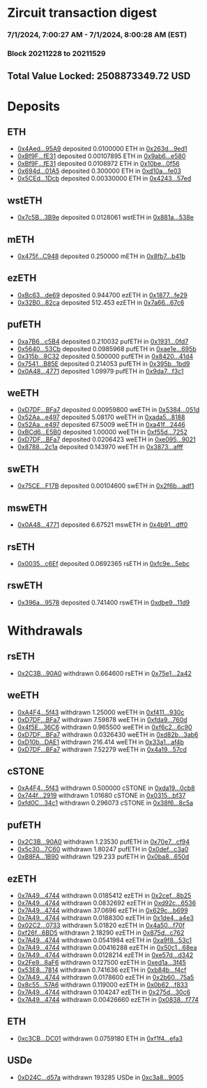 # Zircuit transaction digest
### 7/1/2024, 7:00:27 AM - 7/1/2024, 8:00:28 AM (EST)
### Block 20211228 to 20211529

## Total Value Locked: 2508873349.72 USD

# Deposits
## ETH
- [0x4Aed...95A9](https://etherscan.io/address/0x4Aed006C0235312A56dA3bCE1dab9Cae0F3f95A9) deposited 0.0100000 ETH in [0x263d...9ed1](https://etherscan.io/tx/0x4Aed006C0235312A56dA3bCE1dab9Cae0F3f95A9)
- [0xBf9F...fE31](https://etherscan.io/address/0xBf9F1b90066F43D59e4f4D061FC838E4fdDCfE31) deposited 0.00107895 ETH in [0x9ab6...e580](https://etherscan.io/tx/0xBf9F1b90066F43D59e4f4D061FC838E4fdDCfE31)
- [0xBf9F...fE31](https://etherscan.io/address/0xBf9F1b90066F43D59e4f4D061FC838E4fdDCfE31) deposited 0.0108972 ETH in [0x10be...0f56](https://etherscan.io/tx/0xBf9F1b90066F43D59e4f4D061FC838E4fdDCfE31)
- [0x694d...01A5](https://etherscan.io/address/0x694d5F91D1CEE66B1AaE04e5d53965e1257E01A5) deposited 0.300000 ETH in [0xd10a...fe03](https://etherscan.io/tx/0x694d5F91D1CEE66B1AaE04e5d53965e1257E01A5)
- [0x5CEd...1Dcb](https://etherscan.io/address/0x5CEd99A4Dc41CADc6ACecf514e80aF9146Bd1Dcb) deposited 0.00330000 ETH in [0x4243...57ed](https://etherscan.io/tx/0x5CEd99A4Dc41CADc6ACecf514e80aF9146Bd1Dcb)
## wstETH
- [0x7c5B...3B9e](https://etherscan.io/address/0x7c5B6BB638D40A7a31260bF5945405B03eB63B9e) deposited 0.0128061 wstETH in [0x881a...538e](https://etherscan.io/tx/0x7c5B6BB638D40A7a31260bF5945405B03eB63B9e)
## mETH
- [0x475f...C948](https://etherscan.io/address/0x475f65183956d3E7239c0cFd7B1A619b69c4C948) deposited 0.250000 mETH in [0x8fb7...b41b](https://etherscan.io/tx/0x475f65183956d3E7239c0cFd7B1A619b69c4C948)
## ezETH
- [0xBc63...de69](https://etherscan.io/address/0xBc639c6936d423000445D279782F71339cfcde69) deposited 0.944700 ezETH in [0x1877...fe29](https://etherscan.io/tx/0xBc639c6936d423000445D279782F71339cfcde69)
- [0x32B0...82ca](https://etherscan.io/address/0x32B0aCfBb18C270491CDD124EB104A8d25A182ca) deposited 512.453 ezETH in [0x7a66...67c6](https://etherscan.io/tx/0x32B0aCfBb18C270491CDD124EB104A8d25A182ca)
## pufETH
- [0xa7B6...c5B4](https://etherscan.io/address/0xa7B68c3C545E9C99a4C9e47e5485207Fe07dc5B4) deposited 0.210032 pufETH in [0x1931...0fd7](https://etherscan.io/tx/0xa7B68c3C545E9C99a4C9e47e5485207Fe07dc5B4)
- [0x5640...53Cb](https://etherscan.io/address/0x5640C9c90f3D68a0EADE2Eb7Db25A637128A53Cb) deposited 0.0985968 pufETH in [0xae1e...695b](https://etherscan.io/tx/0x5640C9c90f3D68a0EADE2Eb7Db25A637128A53Cb)
- [0x315b...8C32](https://etherscan.io/address/0x315b9aE158Aa8bD6960D2B2020bCA24A531D8C32) deposited 0.500000 pufETH in [0x8420...41d4](https://etherscan.io/tx/0x315b9aE158Aa8bD6960D2B2020bCA24A531D8C32)
- [0x7541...B85E](https://etherscan.io/address/0x7541c06eE94A0605876781ca7205d99c756dB85E) deposited 0.214053 pufETH in [0x395b...1bd9](https://etherscan.io/tx/0x7541c06eE94A0605876781ca7205d99c756dB85E)
- [0x0A48...4771](https://etherscan.io/address/0x0A4877f802C1069E72D6d2813BbA2E37088f4771) deposited 1.09979 pufETH in [0x9da7...f3c1](https://etherscan.io/tx/0x0A4877f802C1069E72D6d2813BbA2E37088f4771)
## weETH
- [0xD7DF...BFa7](https://etherscan.io/address/0xD7DF7E085214743530afF339aFC420c7c720BFa7) deposited 0.00959800 weETH in [0x5384...051d](https://etherscan.io/tx/0xD7DF7E085214743530afF339aFC420c7c720BFa7)
- [0x52Aa...e497](https://etherscan.io/address/0x52Aa899454998Be5b000Ad077a46Bbe360F4e497) deposited 5.08170 weETH in [0xada5...8188](https://etherscan.io/tx/0x52Aa899454998Be5b000Ad077a46Bbe360F4e497)
- [0x52Aa...e497](https://etherscan.io/address/0x52Aa899454998Be5b000Ad077a46Bbe360F4e497) deposited 67.5009 weETH in [0xa41f...2446](https://etherscan.io/tx/0x52Aa899454998Be5b000Ad077a46Bbe360F4e497)
- [0xBCd6...E5B0](https://etherscan.io/address/0xBCd6d81451C29E665feEC8a2028E40bd888cE5B0) deposited 1.00000 weETH in [0xf55d...7252](https://etherscan.io/tx/0xBCd6d81451C29E665feEC8a2028E40bd888cE5B0)
- [0xD7DF...BFa7](https://etherscan.io/address/0xD7DF7E085214743530afF339aFC420c7c720BFa7) deposited 0.0206423 weETH in [0xe095...9021](https://etherscan.io/tx/0xD7DF7E085214743530afF339aFC420c7c720BFa7)
- [0x8788...2c1a](https://etherscan.io/address/0x87881a955F0b1ff8A04392629b8B89820f962c1a) deposited 0.143970 weETH in [0x3873...afff](https://etherscan.io/tx/0x87881a955F0b1ff8A04392629b8B89820f962c1a)
## swETH
- [0x75CE...F17B](https://etherscan.io/address/0x75CEb0632d587c8246B4f34dE38B36853D55F17B) deposited 0.00104600 swETH in [0x2f6b...adf1](https://etherscan.io/tx/0x75CEb0632d587c8246B4f34dE38B36853D55F17B)
## mswETH
- [0x0A48...4771](https://etherscan.io/address/0x0A4877f802C1069E72D6d2813BbA2E37088f4771) deposited 6.67521 mswETH in [0x4b91...dff0](https://etherscan.io/tx/0x0A4877f802C1069E72D6d2813BbA2E37088f4771)
## rsETH
- [0x0035...c6Ef](https://etherscan.io/address/0x0035A64ec21f7499117870af2C6175314B46c6Ef) deposited 0.0692365 rsETH in [0xfc9e...5ebc](https://etherscan.io/tx/0x0035A64ec21f7499117870af2C6175314B46c6Ef)
## rswETH
- [0x396a...9578](https://etherscan.io/address/0x396a6D7a33655c45044143CB8A812227bf279578) deposited 0.741400 rswETH in [0xdbe9...11d9](https://etherscan.io/tx/0x396a6D7a33655c45044143CB8A812227bf279578)
# Withdrawals
## rsETH
- [0x2C3B...90A0](https://etherscan.io/address/0x2C3BcaFA31DDE5C1ADCFA8B358fDD75B996290A0) withdrawn 0.664600 rsETH in [0x75e1...2a42](https://etherscan.io/tx/0x2C3BcaFA31DDE5C1ADCFA8B358fDD75B996290A0)
## weETH
- [0xA4F4...5f43](https://etherscan.io/address/0xA4F4bbc5CC40ec4b82Cd75edD756a55d52e15f43) withdrawn 1.25000 weETH in [0xf411...930c](https://etherscan.io/tx/0xA4F4bbc5CC40ec4b82Cd75edD756a55d52e15f43)
- [0xD7DF...BFa7](https://etherscan.io/address/0xD7DF7E085214743530afF339aFC420c7c720BFa7) withdrawn 7.59878 weETH in [0xfda9...760d](https://etherscan.io/tx/0xD7DF7E085214743530afF339aFC420c7c720BFa7)
- [0x4f5E...36C6](https://etherscan.io/address/0x4f5Ebba67dCDfa8bFAEc752BDE6400C0147a36C6) withdrawn 0.965500 weETH in [0xf6c2...6c90](https://etherscan.io/tx/0x4f5Ebba67dCDfa8bFAEc752BDE6400C0147a36C6)
- [0xD7DF...BFa7](https://etherscan.io/address/0xD7DF7E085214743530afF339aFC420c7c720BFa7) withdrawn 0.0326430 weETH in [0xd82b...3ab6](https://etherscan.io/tx/0xD7DF7E085214743530afF339aFC420c7c720BFa7)
- [0xD10b...DAE1](https://etherscan.io/address/0xD10b5E2127A0F2Bd577CEC80c1608eB02b6DDAE1) withdrawn 216.414 weETH in [0x33a1...af4b](https://etherscan.io/tx/0xD10b5E2127A0F2Bd577CEC80c1608eB02b6DDAE1)
- [0xD7DF...BFa7](https://etherscan.io/address/0xD7DF7E085214743530afF339aFC420c7c720BFa7) withdrawn 7.52279 weETH in [0x4a19...57cd](https://etherscan.io/tx/0xD7DF7E085214743530afF339aFC420c7c720BFa7)
## cSTONE
- [0xA4F4...5f43](https://etherscan.io/address/0xA4F4bbc5CC40ec4b82Cd75edD756a55d52e15f43) withdrawn 0.500000 cSTONE in [0xda19...0cb8](https://etherscan.io/tx/0xA4F4bbc5CC40ec4b82Cd75edD756a55d52e15f43)
- [0x744f...2919](https://etherscan.io/address/0x744f6Ff0f05f696623d1455F3C50a0a362AD2919) withdrawn 1.01680 cSTONE in [0x0315...bf37](https://etherscan.io/tx/0x744f6Ff0f05f696623d1455F3C50a0a362AD2919)
- [0xfd0C...34c1](https://etherscan.io/address/0xfd0C5528c074FAD0286C012e2EeC2376FC9734c1) withdrawn 0.296073 cSTONE in [0x38f6...8c5a](https://etherscan.io/tx/0xfd0C5528c074FAD0286C012e2EeC2376FC9734c1)
## pufETH
- [0x2C3B...90A0](https://etherscan.io/address/0x2C3BcaFA31DDE5C1ADCFA8B358fDD75B996290A0) withdrawn 1.23530 pufETH in [0x70e7...cf94](https://etherscan.io/tx/0x2C3BcaFA31DDE5C1ADCFA8B358fDD75B996290A0)
- [0x5c30...7C60](https://etherscan.io/address/0x5c301F1afA909C528C8619Cde8D2eA78E8657C60) withdrawn 1.80247 pufETH in [0x0def...c3a0](https://etherscan.io/tx/0x5c301F1afA909C528C8619Cde8D2eA78E8657C60)
- [0xB8FA...1B90](https://etherscan.io/address/0xB8FA0f74a71b700a8f04032af05ce3524ee11B90) withdrawn 129.233 pufETH in [0x0ba8...650d](https://etherscan.io/tx/0xB8FA0f74a71b700a8f04032af05ce3524ee11B90)
## ezETH
- [0x7A49...4744](https://etherscan.io/address/0x7A493Be5c2ce014cD049Bf178a1ac0Db1B434744) withdrawn 0.0185412 ezETH in [0x2cef...8b25](https://etherscan.io/tx/0x7A493Be5c2ce014cD049Bf178a1ac0Db1B434744)
- [0x7A49...4744](https://etherscan.io/address/0x7A493Be5c2ce014cD049Bf178a1ac0Db1B434744) withdrawn 0.0832692 ezETH in [0xd92c...6536](https://etherscan.io/tx/0x7A493Be5c2ce014cD049Bf178a1ac0Db1B434744)
- [0x7A49...4744](https://etherscan.io/address/0x7A493Be5c2ce014cD049Bf178a1ac0Db1B434744) withdrawn 37.0696 ezETH in [0x629c...b699](https://etherscan.io/tx/0x7A493Be5c2ce014cD049Bf178a1ac0Db1B434744)
- [0x7A49...4744](https://etherscan.io/address/0x7A493Be5c2ce014cD049Bf178a1ac0Db1B434744) withdrawn 0.0188300 ezETH in [0x1de4...a4e3](https://etherscan.io/tx/0x7A493Be5c2ce014cD049Bf178a1ac0Db1B434744)
- [0x02C2...0733](https://etherscan.io/address/0x02C22DaD3e10B51A8c23BB7160C5179545280733) withdrawn 5.01820 ezETH in [0x4a50...f70f](https://etherscan.io/tx/0x02C22DaD3e10B51A8c23BB7160C5179545280733)
- [0xf26f...6BD5](https://etherscan.io/address/0xf26fe671E80A99f52A4a999e3Ebb339A995F6BD5) withdrawn 2.18290 ezETH in [0x875d...c762](https://etherscan.io/tx/0xf26fe671E80A99f52A4a999e3Ebb339A995F6BD5)
- [0x7A49...4744](https://etherscan.io/address/0x7A493Be5c2ce014cD049Bf178a1ac0Db1B434744) withdrawn 0.0541984 ezETH in [0xa9f8...53c1](https://etherscan.io/tx/0x7A493Be5c2ce014cD049Bf178a1ac0Db1B434744)
- [0x7A49...4744](https://etherscan.io/address/0x7A493Be5c2ce014cD049Bf178a1ac0Db1B434744) withdrawn 0.00416288 ezETH in [0x50c1...68ea](https://etherscan.io/tx/0x7A493Be5c2ce014cD049Bf178a1ac0Db1B434744)
- [0x7A49...4744](https://etherscan.io/address/0x7A493Be5c2ce014cD049Bf178a1ac0Db1B434744) withdrawn 0.0128214 ezETH in [0xe57d...d342](https://etherscan.io/tx/0x7A493Be5c2ce014cD049Bf178a1ac0Db1B434744)
- [0x2Fe9...8aF6](https://etherscan.io/address/0x2Fe9811E6B3ccEb5c14cCa6523F10FFDf4288aF6) withdrawn 0.127500 ezETH in [0xed1a...3f45](https://etherscan.io/tx/0x2Fe9811E6B3ccEb5c14cCa6523F10FFDf4288aF6)
- [0x53E8...7814](https://etherscan.io/address/0x53E89020eaC64a947E034F63a1348c105eD87814) withdrawn 0.741636 ezETH in [0xb84b...f4cf](https://etherscan.io/tx/0x53E89020eaC64a947E034F63a1348c105eD87814)
- [0x7A49...4744](https://etherscan.io/address/0x7A493Be5c2ce014cD049Bf178a1ac0Db1B434744) withdrawn 0.0178600 ezETH in [0x2b60...75a5](https://etherscan.io/tx/0x7A493Be5c2ce014cD049Bf178a1ac0Db1B434744)
- [0x8c55...57A6](https://etherscan.io/address/0x8c5539Bb416973a8FafB170417325Ae11aF057A6) withdrawn 0.119000 ezETH in [0x0b62...f833](https://etherscan.io/tx/0x8c5539Bb416973a8FafB170417325Ae11aF057A6)
- [0x7A49...4744](https://etherscan.io/address/0x7A493Be5c2ce014cD049Bf178a1ac0Db1B434744) withdrawn 0.104247 ezETH in [0x275d...30c6](https://etherscan.io/tx/0x7A493Be5c2ce014cD049Bf178a1ac0Db1B434744)
- [0x7A49...4744](https://etherscan.io/address/0x7A493Be5c2ce014cD049Bf178a1ac0Db1B434744) withdrawn 0.00426660 ezETH in [0x0838...f774](https://etherscan.io/tx/0x7A493Be5c2ce014cD049Bf178a1ac0Db1B434744)
## ETH
- [0xc3CB...DC01](https://etherscan.io/address/0xc3CB5D6D7Ac58354e288998C00B7c8C09276DC01) withdrawn 0.0759180 ETH in [0xf1f4...efa3](https://etherscan.io/tx/0xc3CB5D6D7Ac58354e288998C00B7c8C09276DC01)
## USDe
- [0xD24C...d57a](https://etherscan.io/address/0xD24Cfe2d0fa81369ca6291c28ac5426e16B6d57a) withdrawn 193285 USDe in [0xc3a8...9005](https://etherscan.io/tx/0xD24Cfe2d0fa81369ca6291c28ac5426e16B6d57a)
